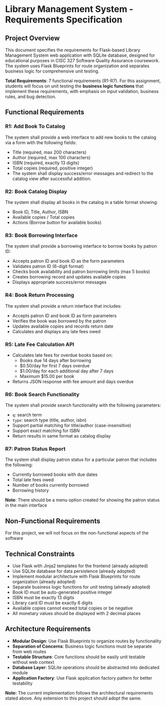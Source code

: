 # Library Management System - Requirements Specification

## Project Overview
This document specifies the requirements for Flask-based Library Management System web application with SQLite database, designed for educational purposes in CISC 327 Software Quality Assurance coursework. The system uses Flask Blueprints for route organization and separates business logic for comprehensive unit testing.

**Total Requirements**: 7 functional requirements (R1-R7). For this assignment, students will focus on unit testing the **business logic functions** that implement these requirements, with emphasis on input validation, business rules, and bug detection.

## Functional Requirements

### R1: Add Book To Catalog
The system shall provide a web interface to add new books to the catalog via a form with the following fields:
- Title (required, max 200 characters)
- Author (required, max 100 characters)
- ISBN (required, exactly 13 digits)
- Total copies (required, positive integer)
- The system shall display success/error messages and redirect to the catalog view after successful addition.

### R2: Book Catalog Display
The system shall display all books in the catalog in a table format showing:
- Book ID, Title, Author, ISBN
- Available copies / Total copies
- Actions (Borrow button for available books)

### R3: Book Borrowing Interface
The system shall provide a borrowing interface to borrow books by patron ID:

- Accepts patron ID and book ID as the form parameters
- Validates patron ID (6-digit format)
- Checks book availability and patron borrowing limits (max 5 books)
- Creates borrowing record and updates available copies
- Displays appropriate success/error messages

### R4: Book Return Processing
The system shall provide a return interface that includes:
- Accepts patron ID and book ID as form parameters
- Verifies the book was borrowed by the patron
- Updates available copies and records return date
- Calculates and displays any late fees owed

### R5: Late Fee Calculation API
- Calculates late fees for overdue books based on:
  - Books due 14 days after borrowing
  - $0.50/day for first 7 days overdue
  - $1.00/day for each additional day after 7 days
  - Maximum $15.00 per book
- Returns JSON response with fee amount and days overdue

### R6: Book Search Functionality
The system shall provide search functionality with the following parameters:
- `q`: search term
- `type`: search type (title, author, isbn)
- Support partial matching for title/author (case-insensitive)
- Support exact matching for ISBN
- Return results in same format as catalog display

### R7: Patron Status Report 

The system shall display patron status for a particular patron that includes the following: 

- Currently borrowed books with due dates
- Total late fees owed  
- Number of books currently borrowed
- Borrowing history

**Note**: There should be a menu option created for showing the patron status in the main interface

## Non-Functional Requirements
For this project, we will not focus on the non-functional aspects of the software

## Technical Constraints
- Use Flask with Jinja2 templates for the frontend (already adopted)
- Use SQLite database for data persistence (already adopted)
- Implement modular architecture with Flask 
 Blueprints for route organization (already adopted)
- Separate business logic functions for unit testing (already adopted)
- Book ID must be auto-generated positive integer
- ISBN must be exactly 13 digits
- Library card ID must be exactly 6 digits
- Available copies cannot exceed total copies or be negative
- All monetary values should be displayed with 2 decimal places

## Architecture Requirements
- **Modular Design**: Use Flask Blueprints to organize routes by functionality
- **Separation of Concerns**: Business logic functions must be separate from web routes
- **Testable Structure**: Core functions should be easily unit testable without web context
- **Database Layer**: SQLite operations should be abstracted into dedicated module
- **Application Factory**: Use Flask application factory pattern for better testability

**Note:** The current implementation follows the architectural requirements stated above. Any extension to this project should adopt the same. 

